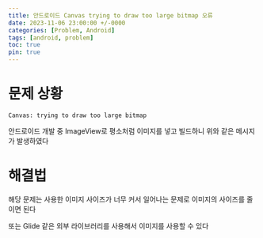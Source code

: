 ```yaml
---
title: 안드로이드 Canvas trying to draw too large bitmap 오류
date: 2023-11-06 23:00:00 +/-0000
categories: [Problem, Android]
tags: [android, problem]
toc: true
pin: true
---
```


# 문제 상황

~~~
Canvas: trying to draw too large bitmap
~~~

안드로이드 개발 중 ImageView로 평소처럼 이미지를 넣고 빌드하니 위와 같은 메시지가 발생하였다

# 해결법

해당 문제는 사용한 이미지 사이즈가 너무 커서 일어나는 문제로 이미지의 사이즈를 줄이면 된다

또는 Glide 같은 외부 라이브러리를 사용해서 이미지를 사용할 수 있다
